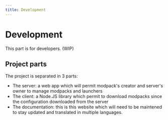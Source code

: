 ```yaml
---
title: Development
---
```


# Development

This part is for developers. (WIP)


## Project parts

The project is separated in 3 parts:

* The server: a web app which will permit modpack's creator and server's owner to manage modpacks and launchers
* The client: a Node.JS library which permit to download modpacks since the configuration downloaded from the server
* The documentation: this is this website which will need to be maintened to stay updated and translated in multiple languages.
